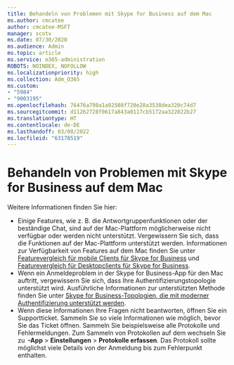 ```yaml
---
title: Behandeln von Problemen mit Skype for Business auf dem Mac
ms.author: cmcatee
author: cmcatee-MSFT
manager: scotv
ms.date: 07/30/2020
ms.audience: Admin
ms.topic: article
ms.service: o365-administration
ROBOTS: NOINDEX, NOFOLLOW
ms.localizationpriority: high
ms.collection: Adm_O365
ms.custom:
- "5984"
- "9003195"
ms.openlocfilehash: 76476a798a1a92508f720e28a3538dea320c74d7
ms.sourcegitcommit: d11262728f0617a843a0117cb5172aa322022b27
ms.translationtype: HT
ms.contentlocale: de-DE
ms.lasthandoff: 03/08/2022
ms.locfileid: "63178519"
---
```

# <a name="troubleshoot-issues-with-skype-for-business-on-mac"></a>Behandeln von Problemen mit Skype for Business auf dem Mac

Weitere Informationen finden Sie hier: 

- Einige Features, wie z. B. die Antwortgruppenfunktionen oder der beständige Chat, sind auf der Mac-Plattform möglicherweise nicht verfügbar oder werden nicht unterstützt. Vergewissern Sie sich, dass die Funktionen auf der Mac-Plattform unterstützt werden. Informationen zur Verfügbarkeit von Features auf dem Mac finden Sie unter [Featurevergleich für mobile Clients für Skype for Business](https://technet.microsoft.com/library/Dn951412.aspx) und [Featurevergleich für Desktopclients für Skype for Business](https://docs.microsoft.com/skypeforbusiness/plan-your-deployment/clients-and-devices/desktop-feature-comparison).
- Wenn ein Anmeldeproblem in der Skype for Business-App für den Mac auftritt, vergewissern Sie sich, dass Ihre Authentifizierungstopologie unterstützt wird. Ausführliche Informationen zur unterstützten Methode finden Sie unter [Skype for Business-Topologien, die mit moderner Authentifizierung unterstützt werden](https://docs.microsoft.com/skypeforbusiness/plan-your-deployment/modern-authentication/topologies-supported).  
- Wenn diese Informationen Ihre Fragen nicht beantworten, öffnen Sie ein Supportticket. Sammeln Sie so viele Informationen wie möglich, bevor Sie das Ticket öffnen. Sammeln Sie beispielsweise alle Protokolle und Fehlermeldungen. Zum Sammeln von Protokollen auf dem wechseln Sie zu  **-App** > **Einstellungen** > **Protokolle erfassen**.  Das Protokoll sollte möglichst viele Details von der Anmeldung bis zum Fehlerpunkt enthalten.